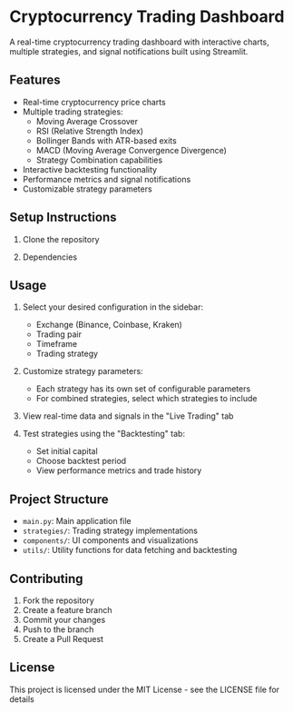 # Cryptocurrency Trading Dashboard

A real-time cryptocurrency trading dashboard with interactive charts, multiple strategies, and signal notifications built using Streamlit.

## Features

- Real-time cryptocurrency price charts
- Multiple trading strategies:
  - Moving Average Crossover
  - RSI (Relative Strength Index)
  - Bollinger Bands with ATR-based exits
  - MACD (Moving Average Convergence Divergence)
  - Strategy Combination capabilities
- Interactive backtesting functionality
- Performance metrics and signal notifications
- Customizable strategy parameters

## Setup Instructions

1. Clone the repository 

2. Dependencies 


## Usage

1. Select your desired configuration in the sidebar:
   - Exchange (Binance, Coinbase, Kraken)
   - Trading pair
   - Timeframe
   - Trading strategy

2. Customize strategy parameters:
   - Each strategy has its own set of configurable parameters
   - For combined strategies, select which strategies to include

3. View real-time data and signals in the "Live Trading" tab

4. Test strategies using the "Backtesting" tab:
   - Set initial capital
   - Choose backtest period
   - View performance metrics and trade history

## Project Structure

- `main.py`: Main application file
- `strategies/`: Trading strategy implementations
- `components/`: UI components and visualizations
- `utils/`: Utility functions for data fetching and backtesting

## Contributing

1. Fork the repository
2. Create a feature branch
3. Commit your changes
4. Push to the branch
5. Create a Pull Request

## License

This project is licensed under the MIT License - see the LICENSE file for details
